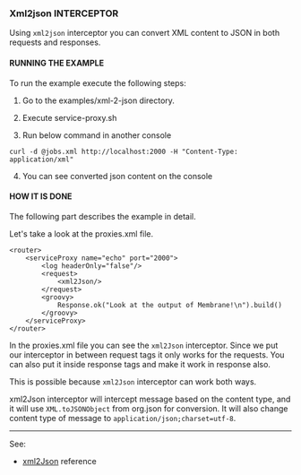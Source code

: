 ### Xml2json INTERCEPTOR

Using `xml2json` interceptor you can convert XML content to JSON in both requests and responses.


#### RUNNING THE EXAMPLE

To run the example execute the following steps: 

1. Go to the examples/xml-2-json directory.

2. Execute service-proxy.sh

3. Run below command in another console

 ```
curl -d @jobs.xml http://localhost:2000 -H "Content-Type: application/xml"
 ```

4. You can see converted json content on the console


#### HOW IT IS DONE

The following part describes the example in detail.  

Let's take a look at the proxies.xml file.

```
<router>
	<serviceProxy name="echo" port="2000">
		<log headerOnly="false"/>
		<request>
			<xml2Json/>
		</request>
		<groovy>
			Response.ok("Look at the output of Membrane!\n").build()
		</groovy>
	</serviceProxy>
</router>
 ```

In the proxies.xml file you can see the `xml2Json` interceptor. Since we put our interceptor in between request tags it only
works for the requests. You can also put it inside response tags and make it work in response also.

This is possible because `xml2Json` interceptor can work both ways.

xml2Json interceptor will intercept message based on the content type, and it will use `XML.toJSONObject` from org.json for conversion.
It will also change content type of message to `application/json;charset=utf-8`.

---
See:
- [xml2Json](https://membrane-soa.org/api-gateway-doc/current/configuration/reference/xml2Json.htm) reference